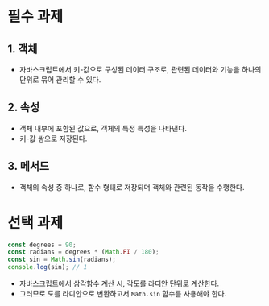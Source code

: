 # 필수 과제
## 1. 객체
- 자바스크립트에서 키-값으로 구성된 데이터 구조로, 관련된 데이터와 기능을 하나의 단위로 묶어 관리할 수 있다.

## 2. 속성
- 객체 내부에 포함된 값으로, 객체의 특정 특성을 나타낸다.
- 키-값 쌍으로 저장된다.

## 3. 메서드
- 객체의 속성 중 하나로, 함수 형태로 저장되며 객체와 관련된 동작을 수행한다.


# 선택 과제
```javascript
const degrees = 90;
const radians = degrees * (Math.PI / 180);
const sin = Math.sin(radians);
console.log(sin); // 1
```
- 자바스크립트에서 삼각함수 계산 시, 각도를 라디안 단위로 계산한다.
- 그러므로 도를 라디안으로 변환하고서 `Math.sin` 함수를 사용해야 한다.
